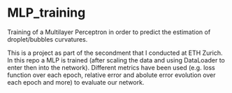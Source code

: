# MLP_training
Training of a Multilayer Perceptron in order to predict the estimation of droplet/bubbles curvatures.




This is a project as part of the secondment that I conducted at ETH Zurich. 
In this repo a MLP is trained (after scaling the data and using DataLoader to enter then into the network).
Different metrics have been used (e.g. loss function over each epoch, relative error and abolute error evolution over each epoch and more) to evaluate our network.
